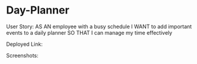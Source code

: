 # Day-Planner

User Story:
AS AN employee with a busy schedule
I WANT to add important events to a daily planner
SO THAT I can manage my time effectively

Deployed Link:

Screenshots:

